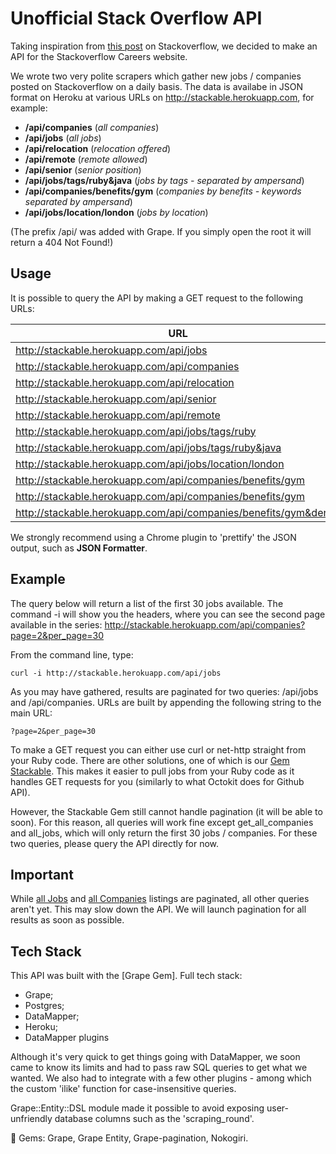Unofficial Stack Overflow API
=============================

Taking inspiration from [this post] on Stackoverflow, we decided to make an API for the Stackoverflow Careers website. 

We wrote two very polite scrapers which gather new jobs / companies posted on Stackoverflow on a daily basis. The data is availabe in JSON format on Heroku at various URLs on http://stackable.herokuapp.com, for example: 

- **/api/companies** (*all companies*)
- **/api/jobs**  (*all jobs*)
- **/api/relocation** (*relocation offered*)
- **/api/remote** (*remote allowed*)
- **/api/senior** (*senior position*)
- **/api/jobs/tags/ruby&java** (*jobs by tags - separated by ampersand*)
- **/api/companies/benefits/gym** (*companies by benefits - keywords separated by ampersand*)
- **/api/jobs/location/london** (*jobs by location*)

(The prefix /api/ was added with Grape. If you simply open the root it will return a 404 Not Found!)

Usage
-----
It is possible to query the API by making a GET request to the following URLs:

| URL | Paginated? |
| ---- | :------: |
| http://stackable.herokuapp.com/api/jobs | Yes |
| http://stackable.herokuapp.com/api/companies | Yes |
| http://stackable.herokuapp.com/api/relocation | No |
| http://stackable.herokuapp.com/api/senior | No |
| http://stackable.herokuapp.com/api/remote | No |
| http://stackable.herokuapp.com/api/jobs/tags/ruby | No |
| http://stackable.herokuapp.com/api/jobs/tags/ruby&java | No |
| http://stackable.herokuapp.com/api/jobs/location/london | No |
| http://stackable.herokuapp.com/api/companies/benefits/gym | No |
| http://stackable.herokuapp.com/api/companies/benefits/gym | No |
| http://stackable.herokuapp.com/api/companies/benefits/gym&dental | No |

We strongly recommend using a Chrome plugin to 'prettify' the JSON output, such as **JSON Formatter**.

Example
------
The query below will return a list of the first 30 jobs available. The command -i will show you the headers, where you can see the second page available in the series: http://stackable.herokuapp.com/api/companies?page=2&per_page=30

From the command line, type:

```
curl -i http://stackable.herokuapp.com/api/jobs
```
As you may have gathered, results are paginated for two queries: /api/jobs and /api/companies. URLs are built by appending the following string to the main URL:

```
?page=2&per_page=30
```
To make a GET request you can either use curl or net-http straight from your Ruby code. There are other solutions, one of which is our [Gem Stackable]. This makes it easier to pull jobs from your Ruby code as it handles GET requests for you (similarly to what Octokit does for Github API).

However, the Stackable Gem still cannot handle pagination (it will be able to soon). For this reason, all queries will work fine except get_all_companies and all_jobs, which will only return the first 30 jobs / companies. For these two queries, please query the API directly for now.

Important
---------
While [all Jobs] and [all Companies] listings are paginated, all other queries aren't yet. This may slow down the API. We will launch pagination for all results as soon as possible. 

Tech Stack
----------

This API was built with the [Grape Gem]. Full tech stack:

- Grape;
- Postgres;
- DataMapper;
- Heroku;
- DataMapper plugins

Although it's very quick to get things going with DataMapper, we soon came to know its limits and had to pass raw SQL queries to get what we wanted. We also had to integrate with a few other plugins - among which the custom 'ilike' function for case-insensitive queries.

Grape::Entity::DSL module made it possible to avoid exposing user-unfriendly database columns such as the 'scraping_round'.

:small_red_triangle_down: Gems: Grape, Grape Entity, Grape-pagination, Nokogiri.

[this post]: http://meta.stackoverflow.com/questions/158005/stackoverflow-careers-api
[all Jobs]: http://stackable.herokuapp.com/api/jobs
[all Companies]: http://stackable.herokuapp.com/api/companies
[Gem Stackable]: https://github.com/mfisher90/stackable
[Grape]: https://github.com/intridea/grape
